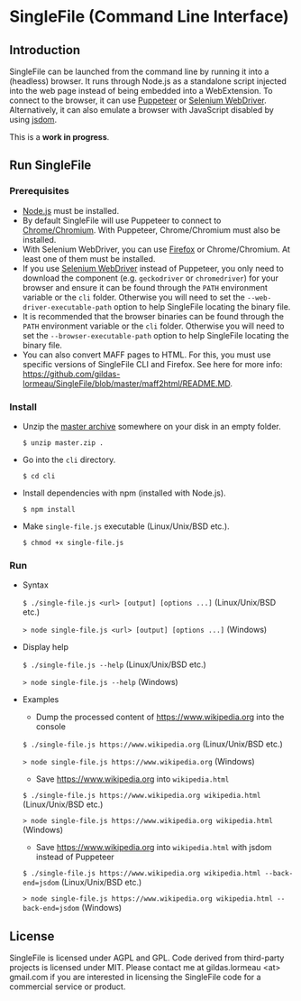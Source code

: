 # SingleFile (Command Line Interface)

## Introduction

SingleFile can be launched from the command line by running it into a (headless) browser. It runs through Node.js as a standalone script injected into the web page instead of being embedded into a WebExtension. To connect to the browser, it can use [Puppeteer](https://github.com/GoogleChrome/puppeteer) or [Selenium WebDriver](https://www.npmjs.com/package/selenium-webdriver). Alternatively, it can also emulate a browser with JavaScript disabled by using [jsdom](https://github.com/jsdom/jsdom).

This is a **work in progress**.

## Run SingleFile

### Prerequisites

- [Node.js](https://nodejs.org) must be installed. 
- By default SingleFile will use Puppeteer to connect to [Chrome/Chromium](https://www.google.com/chrome/). With Puppeteer, Chrome/Chromium must also be installed. 
- With Selenium WebDriver, you can use [Firefox](https://www.mozilla.org/en/firefox/new/) or Chrome/Chromium. At least one of them must be installed. 
- If you use [Selenium WebDriver](https://www.npmjs.com/package/selenium-webdriver) instead of Puppeteer, you only need to download the component (e.g. `geckodriver` or `chromedriver`) for your browser and ensure it can be found through the `PATH` environment variable or the `cli` folder. Otherwise you will need to set the `--web-driver-executable-path` option to help SingleFile locating the binary file.
- It is recommended that the browser binaries can be found through the `PATH` environment variable or the `cli` folder. Otherwise you will need to set the `--browser-executable-path` option to help SingleFile locating the binary file.
 - You can also convert MAFF pages to HTML. For this, you must use specific versions of SingleFile CLI and Firefox. See here for more info: https://github.com/gildas-lormeau/SingleFile/blob/master/maff2html/README.MD.

### Install

- Unzip the [master archive](https://github.com/gildas-lormeau/SingleFile/archive/master.zip) somewhere on your disk in an empty folder.

  `$ unzip master.zip .`
  
- Go into the `cli` directory.

  `$ cd cli`
  
- Install dependencies with npm (installed with Node.js).

  `$ npm install`
  
- Make `single-file.js` executable (Linux/Unix/BSD etc.).

  `$ chmod +x single-file.js`

### Run

- Syntax
 
  `$ ./single-file.js <url> [output] [options ...]` (Linux/Unix/BSD etc.)

  `> node single-file.js <url> [output] [options ...]` (Windows)    

- Display help

  `$ ./single-file.js --help` (Linux/Unix/BSD etc.)

  `> node single-file.js --help` (Windows)

- Examples

  - Dump the processed content of https://www.wikipedia.org into the console

  `$ ./single-file.js https://www.wikipedia.org` (Linux/Unix/BSD etc.)

  `> node single-file.js https://www.wikipedia.org` (Windows)

  - Save https://www.wikipedia.org into `wikipedia.html`

  `$ ./single-file.js https://www.wikipedia.org wikipedia.html` (Linux/Unix/BSD etc.)
  
  `> node single-file.js https://www.wikipedia.org wikipedia.html` (Windows)

  - Save https://www.wikipedia.org into `wikipedia.html` with jsdom instead of Puppeteer

  `$ ./single-file.js https://www.wikipedia.org wikipedia.html --back-end=jsdom` (Linux/Unix/BSD etc.)
  
  `> node single-file.js https://www.wikipedia.org wikipedia.html --back-end=jsdom` (Windows)
  
## License

SingleFile is licensed under AGPL and GPL. Code derived from third-party projects is licensed under MIT. Please contact me at gildas.lormeau &lt;at&gt; gmail.com if you are interested in licensing the SingleFile code for a commercial service or product.
